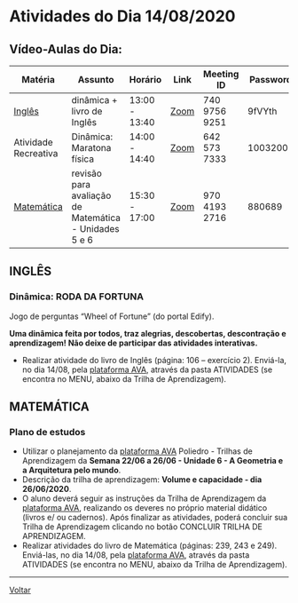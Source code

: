 # Atividades do Dia 14/08/2020

## Vídeo-Aulas do Dia:

| Matéria | Assunto |Horário | Link | Meeting ID | Password |
|---------|---------|--------|------|------------|----------|
| [Inglês](#inglês) | dinâmica + livro de Inglês | 13:00 - 13:40 | [Zoom](https://us04web.zoom.us/j/74097569251?pwd=eS9CREF1clpjcUw0WjllL0ZQQVliZz09) | 740 9756 9251 | 9fVYth | 
| Atividade Recreativa | Dinâmica: Maratona física | 14:00 - 14:40 | [Zoom](https://us04web.zoom.us/j/6425737333?pwd=Y015MWphNlVkVWJlTUlNUS9UM05mdz09) | 642 573 7333| 10032005 | 
| [Matemática](#matemática) | revisão para avaliação de Matemática - Unidades 5 e 6 | 15:30 - 17:00 | [Zoom](https://zoom.us/j/97041932716?pwd=TW5nMjhXcXhLOExJZm9Hcm0xRXI0Zz09) | 970 4193 2716 | 880689 |


## INGLÊS

### Dinâmica: RODA DA FORTUNA

Jogo de perguntas “Wheel of Fortune” (do portal Edify).

**Uma dinâmica feita por todos, traz alegrias, descobertas, descontração e aprendizagem! Não deixe de participar das atividades interativas.**

* Realizar atividade do livro de Inglês (página: 106 – exercício 2). Enviá-la, no dia 14/08, pela [plataforma AVA], através da pasta ATIVIDADES (se encontra no MENU, abaixo da Trilha de
Aprendizagem).

## MATEMÁTICA

### Plano de estudos

* Utilizar o planejamento da [plataforma AVA] Poliedro - Trilhas de Aprendizagem da **Semana 22/06 a 26/06 - Unidade 6 - A Geometria e a Arquitetura pelo mundo**.
* Descrição da trilha de aprendizagem: **Volume e capacidade - dia 26/06/2020**.
* O aluno deverá seguir as instruções da Trilha de Aprendizagem da [plataforma AVA], realizando os deveres no próprio material didático (livros e/ ou cadernos). Após finalizar as atividades, poderá concluir sua Trilha de Aprendizagem clicando no botão CONCLUIR TRILHA DE APRENDIZAGEM.
* Realizar atividades do livro de Matemática (páginas: 239, 243 e 249). Enviá-las, no dia 14/08, pela [plataforma AVA], através da pasta ATIVIDADES (se encontra no MENU, abaixo da Trilha de Aprendizagem).

---
[Voltar](index.md)


[plataforma AVA]: https://poliedro-ava.azurewebsites.net

